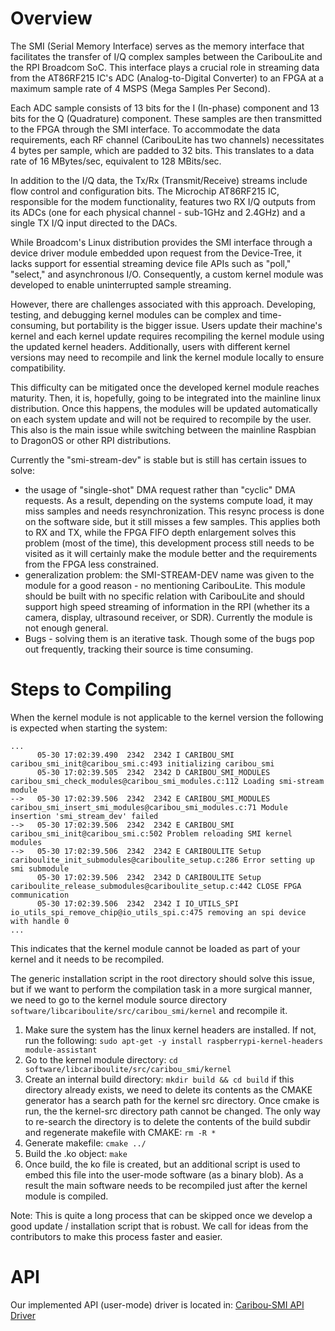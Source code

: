 # Overview
The SMI (Serial Memory Interface) serves as the memory interface that facilitates the transfer of I/Q complex samples between the CaribouLite and the
 RPI Broadcom SoC. This interface plays a crucial role in streaming data from the AT86RF215 IC's ADC (Analog-to-Digital Converter) to an FPGA at a 
 maximum sample rate of 4 MSPS (Mega Samples Per Second).

Each ADC sample consists of 13 bits for the I (In-phase) component and 13 bits for the Q (Quadrature) component. These samples are then transmitted
to the FPGA through the SMI interface. To accommodate the data requirements, each RF channel (CaribouLite has two channels) necessitates 4 bytes per 
sample, which are padded to 32 bits. This translates to a data rate of 16 MBytes/sec, equivalent to 128 MBits/sec.

In addition to the I/Q data, the Tx/Rx (Transmit/Receive) streams include flow control and configuration bits. The Microchip AT86RF215 IC, responsible 
for the modem functionality, features two RX I/Q outputs from its ADCs (one for each physical channel - sub-1GHz and 2.4GHz) and a single TX I/Q input 
directed to the DACs.

While Broadcom's Linux distribution provides the SMI interface through a device driver module embedded upon request from the Device-Tree, it lacks 
support for essential streaming device file APIs such as "poll," "select," and asynchronous I/O. Consequently, a custom kernel module was developed 
to enable uninterrupted sample streaming.

However, there are challenges associated with this approach. Developing, testing, and debugging kernel modules can be complex and time-consuming, 
but portability is the bigger issue. Users update their machine's kernel and each kernel update requires recompiling the kernel module using the updated 
kernel headers. Additionally, users with different kernel versions may need to recompile and link the kernel module locally to ensure compatibility.

This difficulty can be mitigated once the developed kernel module reaches maturity. Then, it is, hopefully, going to be integrated into the mainline
linux distribution. Once this happens, the modules will be updated automatically on each system update and will not be required to recompile by the user.
This also is the main issue while switching between the mainline Raspbian to DragonOS or other RPI distributions.

Currently the "smi-stream-dev" is stable but is still has certain issues to solve:
- the usage of "single-shot" DMA request rather than "cyclic" DMA requests. As a result, depending on the systems compute load, it may miss samples and
needs resynchronization. This resync process is done on the software side, but it still misses a few samples. This applies both to RX and TX, while the 
FPGA FIFO depth enlargement solves this problem (most of the time), this development process still needs to be visited as it will certainly make the
module better and the requirements from the FPGA less constrained.
- generalization problem: the SMI-STREAM-DEV name was given to the module for a good reason - no mentioning CaribouLite. This module should be built
with no specific relation with CaribouLite and should support high speed streaming of information in the RPI (whether its a camera, display, ultrasound
receiver, or SDR). Currently the module is not enough general.
- Bugs - solving them is an iterative task. Though some of the bugs pop out frequently, tracking their source is time consuming.

# Steps to Compiling
When the kernel module is not applicable to the kernel version the following is expected when starting the system:
```
...
      05-30 17:02:39.490  2342  2342 I CARIBOU_SMI caribou_smi_init@caribou_smi.c:493 initializing caribou_smi
      05-30 17:02:39.505  2342  2342 D CARIBOU_SMI_MODULES caribou_smi_check_modules@caribou_smi_modules.c:112 Loading smi-stream module
-->   05-30 17:02:39.506  2342  2342 E CARIBOU_SMI_MODULES caribou_smi_insert_smi_modules@caribou_smi_modules.c:71 Module insertion 'smi_stream_dev' failed
-->   05-30 17:02:39.506  2342  2342 E CARIBOU_SMI caribou_smi_init@caribou_smi.c:502 Problem reloading SMI kernel modules
-->   05-30 17:02:39.506  2342  2342 E CARIBOULITE Setup cariboulite_init_submodules@cariboulite_setup.c:286 Error setting up smi submodule
      05-30 17:02:39.506  2342  2342 D CARIBOULITE Setup cariboulite_release_submodules@cariboulite_setup.c:442 CLOSE FPGA communication
      05-30 17:02:39.506  2342  2342 I IO_UTILS_SPI io_utils_spi_remove_chip@io_utils_spi.c:475 removing an spi device with handle 0
...
```

This indicates that the kernel module cannot be loaded as part of your kernel and it needs to be recompiled.

The generic installation script in the root directory should solve this issue, but if we want to perform the compilation task in a more surgical manner,
we need to go to the kernel module source directory `software/libcariboulite/src/caribou_smi/kernel` and recompile it.
1. Make sure the system has the linux kernel headers are installed. If not, run the following:
`sudo apt-get -y install raspberrypi-kernel-headers module-assistant`
2. Go to the kernel module directory:
`cd software/libcariboulite/src/caribou_smi/kernel`
3. Create an internal build directory:
`mkdir build && cd build`
if this directory already exists, we need to delete its contents as the CMAKE generator has a search path for the kernel src directory.
Once cmake is run, the the kernel-src directory path cannot be changed. The only way to re-search the directory is to delete the contents
of the build subdir and regenerate makefile with CMAKE:
`rm -R *`
4. Generate makefile: `cmake ../`
5. Build the .ko object: `make`
6. Once build, the ko file is created, but an additional script is used to embed this file into the user-mode software (as a binary blob).
As a result the main software needs to be recompiled just after the kernel module is compiled.

Note: This is quite a long process that can be skipped once we develop a good update / installation script that is robust.
We call for ideas from the contributors to make this process faster and easier.

# API
Our implemented API (user-mode) driver is located in: [Caribou-SMI API Driver](https://github.com/cariboulabs/cariboulite/blob/main/software/libcariboulite/src/caribou_smi/README.md)
